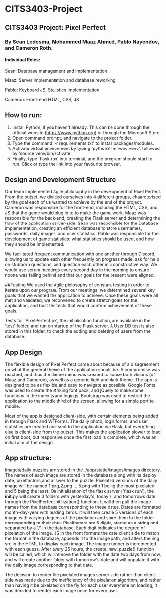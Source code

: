 # CITS3403-Project

## CITS3403 Project: Pixel Perfect

### By Sean Ledesma, Mohammed Maaz Ahmed, Pablo Nayendov, and Cameron Roth.

#### Individual Roles:

Sean: Database management and implementation

Maaz: Server implementation and database reworking

Pablo: Keyboard JS, Statistics Implementation

Cameron: Front-end HTML, CSS, JS

## How to run:
1. Install Python, if you haven't already. This can be done through the official website (https://www.python.org) or through the Microsoft Store.
2. Open command prompt, and navigate to the project folder.
3. Type the command '-r requirements.txt' to install packages/modules.
4. Activate virtual environment by typing 'python3 -m venv venv', followed by 'source venv/bin/activate'.
5. Finally, type 'flask run' into terminal, and the program should start to run. Click or type the link into your favourite browser.

## Design and Development Structure
Our team implemented Agile philosophy in the development of Pixel Perfect. From the outset, we divided ourselves into 4 different groups, chaarcterised by the goal each of us wanted to achieve by the end of the project. 
Cameron was responsible for the front-end, including the HTML, CSS, and JS that the game would plug in to to make the game work. 
Maaz was responsible for the back-end, creating the Flask server and determining the flow of the application server-side. 
Sean was responsible for the Database implementation, creating an efficient database to store usernames, passwords, daily images, and user statistics.
Pablo was responsible for the development of game statistics: what statistics should be used, and how they should be implemented.

We facilitated frequent communication with one another through Discord, allowing us to update each other frequently on progress made, ask for help on stubborn questions, and question each other in a constructive way. We would use scrum meetings every second day in the morning to ensure noone was falling behind and that our goals for the present were aligned.

##Testing
We used the Agile philosophy of constant testing in order to iterate upon our program. From our meetings, we determined several key goals that we wanted the application to achieve. Once these goals were all met and validated, we reconvened to create stretch goals for the application, and built the tests that would confirm achievement of these goals.

Tests for 'PixelPerfect.py', the initialisation function, are available in the 'test' folder, and run on startup of the Flask server. A User DB test is also stored in this folder, to check the adding and deleting of users from the database.

## App Design
The flexible design of Pixel Perfect came about because of a disagreement on what the general theme of the application should be. A compromise was reached, and thus the theme menu was created to house both visions (of Maaz and Cameron), as well as a generic light and dark theme.
The app is designed to be as flexible and easy to navigate as possible. Google Fonts was used to create the striking font pack, and jQuery to make some functions in the index.js and login.js. Bootstrap was used to restrict the application to the middle third of the screen, allowing for a simple port to mobile.

Most of the app is designed client-side, with certain elements being added in through Flask and WTForms. The daily photo, login forms, and user statistics are created and sent to the application via Flask, but everything else is client-side from the outset. This makes the application slower to load on first boot, but responsive once the first load is complete, which was an initial aim of the design.

## App structure:
Images/daily puzzles are stored in the ./app/static/images/images directory.
The names of each image are stored in the database along with its deploy date, pixelfactors,and answer to the puzzle.
Pixelated versions of the daily image will be named 1.png,2.png ... 5.png with 1 being the most pixelated and 5 being the least.
On initialisation of the flask server ('flask run'), the __init__.py will create 3 folders with yesterday's, today's, and tomorrows date through the PixelPerfectinitilization() function.
It will then pull the image names from the database corresponding to these dates. Dates are formated month-day-year with leading zeros.
it will then create 5 versions of each image with varying degrees of the pixelation and store them to the folder corresponding to their date.
Pixelfactors are 5 digits, stored as a string and separated by a '/' in the database. Each digit indicates the degree of pixelation of the image.
JS in the front formats the date client side to match the format in the database, appends it to the image path, and alters the img src in the HTML to display
each image. The image number is incremented with each guess.
After every 25 hours, the create_new_puzzle() function will  be called, which will remove the folder with the date two days from now, and will create another folder with tomorrow's date and will populate it with the daily image corresponding to that date.

The decision to render the pixelated images server side rather than client side was made due to the inefficiency of the pixelation algorithm, and rather than having it be pixelated on the fly for each user everytime on loading, it was decided to render each image once for every user.
